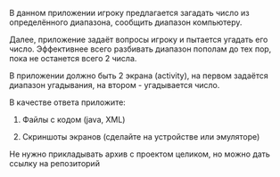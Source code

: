 В данном приложении игроку предлагается загадать число из определённого диапазона, сообщить диапазон компьютеру.

Далее, приложение задаёт вопросы игроку и пытается угадать его число. Эффективнее всего разбивать диапазон пополам до тех пор, пока не останется всего 2 числа.

В приложении должно быть 2 экрана (activity), на первом задаётся диапазон угадывания, на втором - угадывается число.

В качестве ответа приложите:

1) Файлы с кодом (java, XML)

2) Скриншоты экранов (сделайте на устройстве или эмуляторе)

Не нужно прикладывать архив с проектом целиком, но можно дать ссылку на репозиторий 